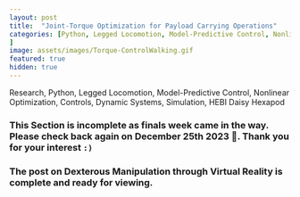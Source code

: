 ```yaml
---
layout: post
title:  "Joint-Torque Optimization for Payload Carrying Operations"
categories: [Python, Legged Locomotion, Model-Predictive Control, Nonlinear Optimization, Controls, Dynamic Systems, Simulation, HEBI Daisy Hexapod
]
image: assets/images/Torque-ControlWalking.gif
featured: true
hidden: true
---
```


Research, Python, Legged Locomotion, Model-Predictive Control, Nonlinear Optimization, Controls, Dynamic Systems, Simulation, HEBI Daisy Hexapod

### This Section is incomplete as finals week came in the way. Please check back again on December 25th 2023 🎄. Thank you for your interest `:)`

### The post on Dexterous Manipulation through Virtual Reality is complete and ready for viewing.



